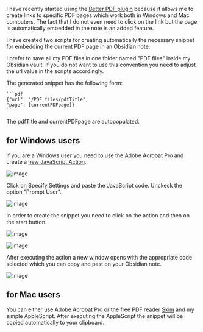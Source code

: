 I have recently started using the [Better PDF plugin](https://github.com/MSzturc/obsidian-better-pdf-plugin) because it allows me to create links to specific PDF pages which work both in Windows and Mac computers. The fact that I do not even need to click on the link but the page is automatically embedded in the note is an added feature.  

I have created two scripts for creating automatically the necessary snippet for embedding the current PDF page in an Obsidian note. 

I prefer to save all my PDF files in one folder named "PDF files" inside my Obsidian vault. If you do not want to use this convention you need to adjust the url value in the scripts accordingly.  

The generated snippet has the following form:


````
```pdf
{"url": "/PDF files/pdfTitle",
"page": [currentPDFpage]}
```
````
The pdfTitle and currentPDFpage are autopopulated. 

## for Windows users
If you are a Windows user you need to use the Adobe Acrobat Pro and create a [new JavaScript Action](https://helpx.adobe.com/uk/acrobat/using/action-wizard-acrobat-pro.html). 

![image](https://user-images.githubusercontent.com/8401687/158350611-3229e6d6-df73-414c-ba6f-9344d7fea0e2.png)


Click on Specify Settings and paste the JavaScript code. Unckeck the option "Prompt User".

![image](https://user-images.githubusercontent.com/8401687/158348453-61e06110-a211-4304-a242-2517526d7129.png)

In order to create the snippet you need to click on the action and then on the start button.

![image](https://user-images.githubusercontent.com/8401687/158349473-b86db899-0c27-4018-b2fb-134303420392.png)

![image](https://user-images.githubusercontent.com/8401687/158349822-9acdf72a-00f8-4be3-b5de-3cd2dbfdbbcf.png)

After executing the action a new window opens with the appropriate code selected which you can copy and past on your Obsidian note.  

![image](https://user-images.githubusercontent.com/8401687/158345046-582ffe24-fd39-4e72-aa3f-14cb5571ef82.png)

## for Mac users
You can either use Adobe Acrobat Pro or the free PDF reader [Skim](https://skim-app.sourceforge.io/) and my simple AppleScript. After executing the AppleScript the snippet will be copied automatically to your clipboard. 

